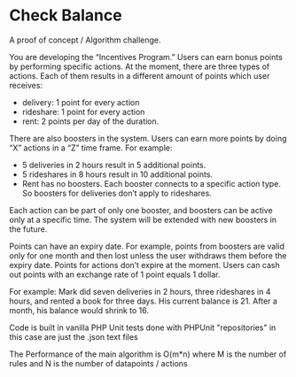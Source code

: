 # Check Balance

A proof of concept / Algorithm challenge.

You are developing the “Incentives Program.” Users can earn bonus points by performing specific actions. At the moment, there are three types of actions. Each of them results in a different amount of points which user receives:
- delivery: 1 point for every action
- rideshare: 1 point for every action
- rent: 2 points per day of the duration. 

There are also boosters in the system. Users can earn more points by doing “X” actions in a “Z” time frame. For example:
- 5 deliveries in 2 hours result in 5 additional points.
- 5 rideshares in 8 hours result in 10 additional points. 
- Rent has no boosters.
Each booster connects to a specific action type. So boosters for deliveries don’t apply to rideshares.

Each action can be part of only one booster, and boosters can be active only at a specific time. The system will be extended with new boosters in the future.

Points can have an expiry date. For example, points from boosters are valid only for one month and then lost unless the user withdraws them before the expiry date. Points for actions don’t expire at the moment. Users can cash out points with an exchange rate of 1 point equals 1 dollar.

For example:
Mark did seven deliveries in 2 hours, three rideshares in 4 hours, and rented a book for three days. His current balance is 21. After a month, his balance would shrink to 16.

Code is built in vanilla PHP
Unit tests done with PHPUnit
"repositories" in this case are just the .json text files

The Performance of the main algorithm is O(m*n) where M is the number of rules and N is the number of datapoints / actions

